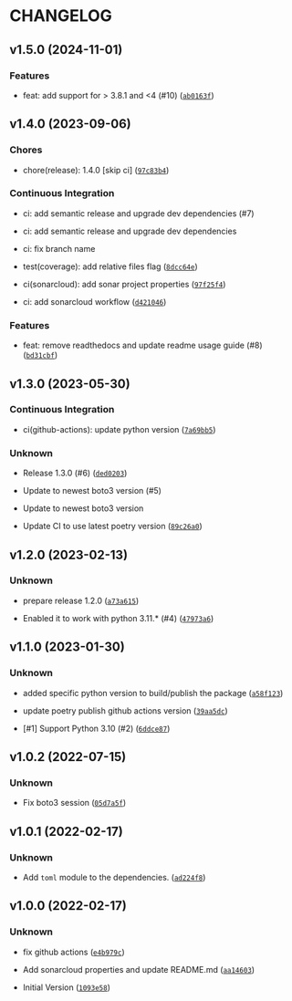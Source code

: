 # CHANGELOG


## v1.5.0 (2024-11-01)

### Features

* feat: add support for > 3.8.1 and <4 (#10) ([`ab0163f`](https://github.com/lucasvieirasilva/aws-codeartifact-poetry/commit/ab0163f2499ab246b32cacb2442565f0d6e415a5))


## v1.4.0 (2023-09-06)

### Chores

* chore(release): 1.4.0 [skip ci] ([`97c83b4`](https://github.com/lucasvieirasilva/aws-codeartifact-poetry/commit/97c83b416a78dd98b9af432a3b1c8c22f2f80ac2))

### Continuous Integration

* ci: add semantic release and upgrade dev dependencies (#7)

* ci: add semantic release and upgrade dev dependencies

* ci: fix branch name

* test(coverage): add relative files flag ([`8dcc64e`](https://github.com/lucasvieirasilva/aws-codeartifact-poetry/commit/8dcc64e62b435751bcc12eb9f1c242be9f0359dc))

* ci(sonarcloud): add sonar project properties ([`97f25f4`](https://github.com/lucasvieirasilva/aws-codeartifact-poetry/commit/97f25f462f53612c749d595e0f466a32d305b53e))

* ci: add sonarcloud workflow ([`d421046`](https://github.com/lucasvieirasilva/aws-codeartifact-poetry/commit/d421046d2d6f56b79f7e32660f82f555c1a7a355))

### Features

* feat: remove readthedocs and update readme usage guide (#8) ([`bd31cbf`](https://github.com/lucasvieirasilva/aws-codeartifact-poetry/commit/bd31cbfe696583255acb7e57bcf69ecee169eb5e))


## v1.3.0 (2023-05-30)

### Continuous Integration

* ci(github-actions): update python version ([`7a69bb5`](https://github.com/lucasvieirasilva/aws-codeartifact-poetry/commit/7a69bb5fc2ff9831a6f49926d5e30f196523a5b5))

### Unknown

* Release 1.3.0 (#6) ([`ded0203`](https://github.com/lucasvieirasilva/aws-codeartifact-poetry/commit/ded0203939bb3cd64f18c2a64b36808f0fe8f12a))

* Update to newest boto3 version (#5)

* Update to newest boto3 version

* Update CI to use latest poetry version ([`89c26a0`](https://github.com/lucasvieirasilva/aws-codeartifact-poetry/commit/89c26a0d93e3493b1271e2e32b08267e2357fd05))


## v1.2.0 (2023-02-13)

### Unknown

* prepare release 1.2.0 ([`a73a615`](https://github.com/lucasvieirasilva/aws-codeartifact-poetry/commit/a73a615530729f1358ab2eda8fce74bc2eb2fee1))

* Enabled it to work with python 3.11.* (#4) ([`47973a6`](https://github.com/lucasvieirasilva/aws-codeartifact-poetry/commit/47973a6075f1da1ba28fdcf5f427a2ab4214711e))


## v1.1.0 (2023-01-30)

### Unknown

* added specific python version to build/publish the package ([`a58f123`](https://github.com/lucasvieirasilva/aws-codeartifact-poetry/commit/a58f123088cdca06a69c6babe757c2127ace27f4))

* update poetry publish github actions version ([`39aa5dc`](https://github.com/lucasvieirasilva/aws-codeartifact-poetry/commit/39aa5dc15f529f26863248cbe58cc7d8f54a6bed))

* [#1] Support Python 3.10 (#2) ([`6ddce87`](https://github.com/lucasvieirasilva/aws-codeartifact-poetry/commit/6ddce87b1aa202958f7c91d71b44cb60ed823ac2))


## v1.0.2 (2022-07-15)

### Unknown

* Fix boto3 session ([`05d7a5f`](https://github.com/lucasvieirasilva/aws-codeartifact-poetry/commit/05d7a5fc898f65946fc153600bcc0561f7785e4e))


## v1.0.1 (2022-02-17)

### Unknown

* Add `toml` module to the dependencies. ([`ad224f8`](https://github.com/lucasvieirasilva/aws-codeartifact-poetry/commit/ad224f8e403373bc6336d362ce11ba84c2bad616))


## v1.0.0 (2022-02-17)

### Unknown

* fix github actions ([`e4b979c`](https://github.com/lucasvieirasilva/aws-codeartifact-poetry/commit/e4b979cd93a89fa54861561480c18aacb573e0be))

* Add sonarcloud properties and update README.md ([`aa14603`](https://github.com/lucasvieirasilva/aws-codeartifact-poetry/commit/aa14603616c8eaa22a14818b283d64974f80b001))

* Initial Version ([`1093e58`](https://github.com/lucasvieirasilva/aws-codeartifact-poetry/commit/1093e58582b62a8d019fff6b678c9a8c788be966))
